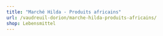 ```yaml
---
title: "Marché Hilda - Produits africains"
url: /vaudreuil-dorion/marche-hilda-produits-africains/
shop: Lebensmittel
---
```


